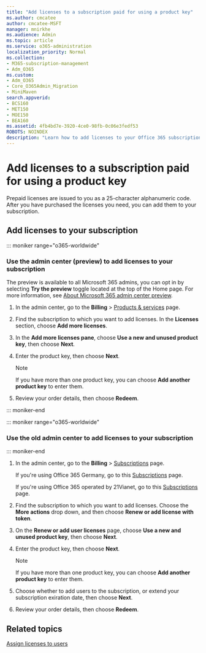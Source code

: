 ```yaml
---
title: "Add licenses to a subscription paid for using a product key"
ms.author: cmcatee
author: cmcatee-MSFT
manager: mnirkhe
ms.audience: Admin
ms.topic: article
ms.service: o365-administration
localization_priority: Normal
ms.collection: 
- M365-subscription-management 
- Adm_O365
ms.custom:
- Adm_O365
- Core_O365Admin_Migration
- MiniMaven
search.appverid:
- BCS160
- MET150
- MOE150
- BEA160
ms.assetid: 4fb4bd7e-3920-4ce0-98fb-0c06e3fedf53
ROBOTS: NOINDEX
description: "Learn how to add licenses to your Office 365 subscription."
---
```


# Add licenses to a subscription paid for using a product key

Prepaid licenses are issued to you as a 25-character alphanumeric code. After you have purchased the licenses you need, you can add them to your subscription.
  
## Add licenses to your subscription

::: moniker range="o365-worldwide"

### Use the admin center (preview) to add licenses to your subscription

The preview is available to all Microsoft 365 admins, you can opt in by selecting **Try the preview** toggle located at the top of the Home page. For more information, see [About Microsoft 365 admin center preview](../microsoft-365-admin-center-preview.md).

1. In the admin center, go to the **Billing** \> <a href="https://go.microsoft.com/fwlink/p/?linkid=842054" target="_blank">Products & services</a> page.

2. Find the subscription to which you want to add licenses. In the **Licenses** section, choose **Add more licenses**.

3. In the **Add more licenses pane**, choose **Use a new and unused product key**, then choose **Next**.

4. Enter the product key, then choose **Next**.

    > [!NOTE]
    > If you have more than one product key, you can choose **Add another product key** to enter them.
  
5. Review your order details, then choose **Redeem**.

::: moniker-end

::: moniker range="o365-worldwide"
### Use the old admin center to add licenses to your subscription
::: moniker-end

1. In the admin center, go to the **Billing** \> <a href="https://go.microsoft.com/fwlink/p/?linkid=842054" target="_blank">Subscriptions</a> page.

    If you're using Office 365 Germany, go to this <a href="https://go.microsoft.com/fwlink/p/?linkid=847745" target="_blank">Subscriptions</a> page.

    If you're using Office 365 operated by 21Vianet, go to this <a href="https://go.microsoft.com/fwlink/p/?linkid=850626" target="_blank">Subscriptions</a> page.

2. Find the subscription to which you want to add licenses. Choose the **More actions** drop down, and then choose **Renew or add license with token**.

3. On the **Renew or add user licenses** page, choose **Use a new and unused product key**, then choose **Next**.

4. Enter the product key, then choose **Next**.

    > [!NOTE]
    > If you have more than one product key, you can choose **Add another product key** to enter them.

5. Choose whether to add users to the subscription, or extend your subscription exiration date, then choose **Next**.

6. Review your order details, then choose **Redeem**.
  
## Related topics

[Assign licenses to users](../subscriptions-and-billing/assign-licenses-to-users.md)